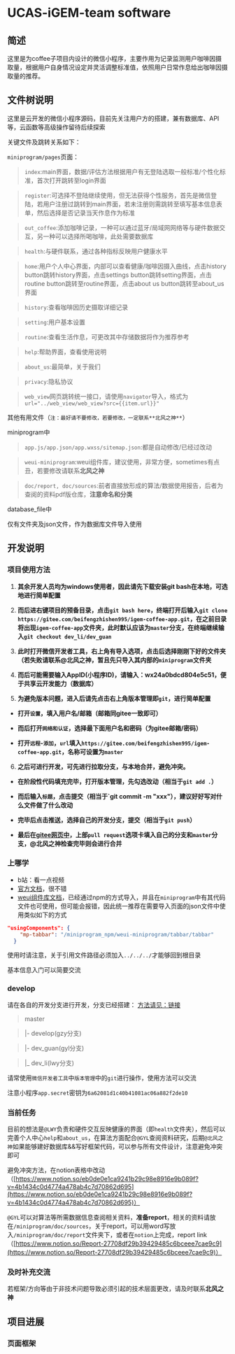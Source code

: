# UCAS-iGEM-team software

## 简述

这里是为coffee子项目内设计的微信小程序，主要作用为记录监测用户咖啡因摄取量，根据用户自身情况设定并灵活调整标准值，依照用户日常作息给出咖啡因摄取量的推荐。

## 文件树说明
这里是云开发的微信小程序源码，目前先关注用户方的搭建，兼有数据库、API等，云函数等高级操作留待后续探索

关键文件及跳转关系如下：

`miniprogram/pages`页面：

> `index`:main界面，数据/评估方法根据用户有无登陆选取一般标准/个性化标准，首次打开跳转至login界面

> `register`:可选择不登陆继续使用，但无法获得个性服务，首先是微信登陆，若用户注册过跳转到main界面，若未注册则需跳转至填写基本信息表单，然后选择是否记录当天作息作为标准

> `out_coffee`:添加咖啡记录，一种可以通过蓝牙/局域网网络等与硬件数据交互，另一种可以选择所喝咖啡，此处需要数据库

> `health`:与硬件联系，通过各种指标反映用户健康水平

> `home`:用户个人中心界面，内部可以查看健康/咖啡因摄入曲线，点击history button跳转history界面，点击settings button跳转setting界面，点击routine button跳转至routine界面，点击about us button跳转至about_us界面

> `history`:查看咖啡因历史摄取详细记录

> `setting`:用户基本设置

> `routine`:查看生活作息，可更改其中存储数据将作为推荐参考

> `help`:帮助界面，查看使用说明

> `about_us`:最简单，关于我们

> `privacy`:隐私协议

> `web_view`网页跳转统一接口，请使用`navigator`导入，格式为`url="../web_view/web_view?src={{item.url}}"`

其他有用文件（`注：最好请不要修改，若要修改，一定联系**北风之神**`）

miniprogram中

> `app.js/app.json/app.wxss/sitemap.json`:都是自动修改/已经过改动

> `weui-miniprogram`:weui组件库，建议使用，非常方便，sometimes有点丑，若要修改请联系**北风之神**

> `doc/report, doc/sources`:前者直接放形成的算法/数据使用报告，后者为查阅的资料pdf版仓库，**注意命名和分类**

database_file中

仅有文件夹及json文件，作为数据库文件导入使用

## 开发说明

### 项目使用方法

1. **其余开发人员均为windows使用者，因此请先下载安装git bash在本地，可选地进行简单配置**

2. **而后进右键项目的预备目录，点击`git bash here`，终端打开后输入`git clone https://gitee.com/beifengzhishen995/igem-coffee-app.git`，在之前目录将出现`igem-coffee-app`文件夹，此时默认应该为`master`分支，在终端继续输入`git checkout dev_li/dev_guan`**

3. **此时打开微信开发者工具，右上角有导入选项，点击后选择刚刚下好的文件夹（若失败请联系@北风之神，暂且先只导入其内部的`miniprogram`文件夹**

4. **而后可能需要输入AppID(小程序ID)，请输入：wx24a0bdcd804e5c51，便于共享云开发能力（数据库）**

5. **为避免版本问题，进入后请先点击右上角版本管理即`git`，进行简单配置**

  - **打开`设置`，填入用户名/邮箱（邮箱同gitee一致即可）**

  - **而后打开`网络和认证`，选择最下面用户名和密码（为gitee邮箱/密码）**

  - **打开`远程`-`添加`，`url`填入`https://gitee.com/beifengzhishen995/igem-coffee-app.git`，名称可设置为`master`**

6. **之后可进行开发，可先进行拉取分支，与本地合并，避免冲突。**

  - **在阶段性代码填充完毕，打开版本管理，先勾选改动（相当于`git add .`）**

  - **而后输入`标题`，点击提交（相当于`git commit -m "xxx"），建议好好写对什么文件做了什么改动**
  
  - **完毕后点击推送，选择自己的开发分支，提交（相当于`git push`）**

  - **最后在[gitee网页中](https://gitee.com/beifengzhishen995/igem-coffee-app.git)，上部`pull request`选项卡填入自己的分支和`master`分支，@北风之神检查完毕则会进行合并**


### 上哪学

- b站：看一点视频
- [官方文档](https://developers.weixin.qq.com/miniprogram/dev/framework/)，很不错
- [weui组件库文档](https://developers.weixin.qq.com/miniprogram/dev/extended/)，已经通过npm的方式导入，并且在`miniprogram`中有其代码文件也可使用，但可能会报错，因此统一推荐在需要导入页面的json文件中使用类似如下的方式

```json
"usingComponents": {
    "mp-tabbar": "/miniprogram_npm/weui-miniprogram/tabbar/tabbar"
  }
```

使用时请注意，关于引用文件路径必须加入`../../../`才能够回到根目录

基本信息入门可以简要交流
### develop

请在各自的开发分支进行开发，分支已经搭建：
[方法请见：链接](https://blog.csdn.net/weixin_43851149/article/details/107283174)

> master

> |- develop(gzy分支)

> |- dev_guan(gyl分支)

> |_ dev_li(lwy分支)

请常使用`微信开发者工具`中`版本管理`中的`git`进行操作，使用方法可以交流

注意小程序`app.secret`密钥为`6a62081d1c40b41081ac06a882f2de10`

### 当前任务

目前的想法是`@LWY`负责和硬件交互反映健康的界面（即`health`文件夹），然后可以完善个人中心`help`和`about_us`，在算法方面配合`@GYL`查阅资料研究，后期`@北风之神`如果能够建好数据库&&写好框架代码，可以参与所有文件设计，注意避免冲突即可

避免冲突方法，在notion表格中改动（[https://www.notion.so/eb0de0e1ca9241b29c98e8916e9b089f?v=4b1434c0d4774a478ab4c7d70862d695](https://www.notion.so/eb0de0e1ca9241b29c98e8916e9b089f?v=4b1434c0d4774a478ab4c7d70862d695)）

`@GYL`可以对算法等所需数据信息查阅相关资料，**准备report**，相关的资料请放在`/miniprogram/doc/sources`，关于report，可以用word写放入`/miniprogram/doc/report`文件夹下，或者在`notion`上完成，report link（[https://www.notion.so/Report-27708df29b39429485c6bceee7cae9c9](https://www.notion.so/Report-27708df29b39429485c6bceee7cae9c9)）

### 及时补充交流

若框架/方向等由于非技术问题导致必须引起的技术层面更改，请及时联系**北风之神**

## 项目进展

### 页面框架

